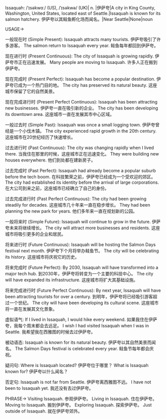 Issaquah: /ˈɪsəkwɑː/ (US), /ˈɪsəkwə/ (UK)| n. |伊萨夸|A city in King County, Washington, United States, located east of Seattle.|Issaquah is known for its salmon hatchery. 伊萨夸以其鲑鱼孵化场而闻名。|Near Seattle|None|noun


USAGE->

一般现在时 (Simple Present):
Issaquah attracts many tourists. 伊萨夸吸引了许多游客。
The salmon return to Issaquah every year. 鲑鱼每年都回到伊萨夸。

现在进行时 (Present Continuous):
The city of Issaquah is growing rapidly. 伊萨夸市正在迅速发展。
Many people are moving to Issaquah. 许多人正在搬到伊萨夸。

现在完成时 (Present Perfect):
Issaquah has become a popular destination. 伊萨夸已成为一个热门目的地。
The city has preserved its natural beauty. 这座城市保留了它的自然美景。

现在完成进行时 (Present Perfect Continuous):
Issaquah has been attracting new businesses. 伊萨夸一直在吸引新的企业。
The city has been developing its downtown area. 这座城市一直在发展其市中心区域。

一般过去时 (Simple Past):
Issaquah was once a small logging town. 伊萨夸曾经是一个小伐木镇。
The city experienced rapid growth in the 20th century. 这座城市在20世纪经历了快速增长。

过去进行时 (Past Continuous):
The city was changing rapidly when I lived there. 当我住在那里的时候，这座城市正在迅速变化。
They were building new houses everywhere. 他们到处都在建新房子。

过去完成时 (Past Perfect):
Issaquah had already become a popular suburb before the tech boom. 在科技繁荣之前，伊萨夸已经成为一个受欢迎的郊区。
The city had established its identity before the arrival of large corporations. 在大公司到来之前，这座城市已经确立了自己的身份。

过去完成进行时 (Past Perfect Continuous):
The city had been growing steadily for decades. 这座城市几十年来一直在稳步增长。
They had been planning the new park for years. 他们多年来一直在规划新的公园。


一般将来时 (Simple Future):
Issaquah will continue to grow in the future. 伊萨夸未来将继续增长。
The city will attract more businesses and residents. 这座城市将吸引更多的企业和居民。


将来进行时 (Future Continuous):
Issaquah will be hosting the Salmon Days festival next month. 伊萨夸下个月将举办鲑鱼节。
The city will be celebrating its history. 这座城市将庆祝它的历史。

将来完成时 (Future Perfect):
By 2030, Issaquah will have transformed into a major tech hub. 到2030年，伊萨夸将转变为一个主要的科技中心。
The city will have expanded its infrastructure. 这座城市将扩大其基础设施。


将来完成进行时 (Future Perfect Continuous):
By next year, Issaquah will have been attracting tourists for over a century. 到明年，伊萨夸将已经吸引游客超过一个世纪。
The city will have been developing its cultural scene. 这座城市将一直在发展其文化景象。

虚拟语气:
If I lived in Issaquah, I would hike every weekend. 如果我住在伊萨夸，我每个周末都会去远足。
I wish I had visited Issaquah when I was in Seattle. 我希望我在西雅图的时候去过伊萨夸。

被动语态:
Issaquah is known for its natural beauty. 伊萨夸以其自然美景而闻名。
The Salmon Days festival is celebrated every year. 鲑鱼节每年都会庆祝。


疑问句:
Where is Issaquah located? 伊萨夸位于哪里？
What is Issaquah known for? 伊萨夸以什么闻名？

否定句:
Issaquah is not far from Seattle. 伊萨夸离西雅图不远。
I have not been to Issaquah yet. 我还没有去过伊萨夸。




PHRASE->
Visiting Issaquah. 参观伊萨夸。
Living in Issaquah. 住在伊萨夸。
Moving to Issaquah. 搬到伊萨夸。
Exploring Issaquah. 探索伊萨夸。
Just outside of Issaquah.  就在伊萨夸郊外。
